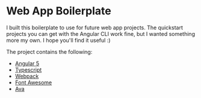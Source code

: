 # Web App Boilerplate

<!-- [![N|Solid](https://cldup.com/dTxpPi9lDf.thumb.png)](https://nodesource.com/products/nsolid) -->

I built this boilerplate to use for future web app projects.  The quickstart projects you can get with the Angular CLI work fine, but I wanted something more my own.  I hope you'll find it useful :)

The project contains the following:
  - [Angular 5](https://angular.io/)
  - [Typescript](https://www.typescriptlang.org/)
  - [Webpack](https://webpack.js.org/)
  - [Font Awesome](http://fontawesome.io/3.2.1/examples/#)
  - [Ava](https://github.com/avajs/ava)
